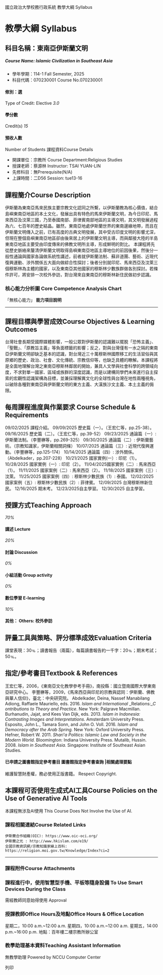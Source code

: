 國立政治大學校務行政系統 教學大綱 Syllabus
# 教學大綱 Syllabus
##  科目名稱：東南亞伊斯蘭文明
#####  Course Name: Islamic Civilization in Southeast Asia
  * 學年學期：114-1 Fall Semester, 2025 
  * 科目代碼：070230001 Course No.070230001


#### 修別：選
Type of Credit: Elective 
_3.0_
#### 學分數
Credit(s)
_15_
#### 預收人數
Number of Students
課程資料Course Details
  * 開課單位：宗教所 Course Department:Religious Studies 
  * 授課老師：蔡源林 Instructor: TSAI YUAN-LIN 
  * 先修科目：無Prerequisite(N/A)
  * 上課時間：二D56 Session: tue13-16


##  課程簡介Course Description
伊斯蘭為東南亞馬來民族主要宗教文化認同之所繫，以伊斯蘭教為核心價值，結合島嶼東南亞地區的本土文化，發展出具有特色的馬來伊斯蘭文明，為今日印尼、馬來西亞及汶萊三國，乃至泰國南部、菲律賓南部地區的主導文明，其文明發展過程為六、七百年的歷史結晶。雖然，東南亞地處伊斯蘭世界的東南邊緣地帶，而且在伊斯蘭文明傳入之前，已有高度的古典文明發展，其中受古印度文明的影響尤深，但現在整個島嶼東南亞地區卻由後來居上的伊斯蘭文明主導，而與鄰接大陸的半島東南亞地區主要受由印度傳來的佛教文明所主導，形成鮮明的對比。
本課程將先從歷史脈絡來釐清伊斯蘭文明取得島嶼東南亞地區主導地位的前因後果，然後分一般性通論與國家各論做系統性講述，前者就伊斯蘭法制、蘇非道團、藝術、近現代復興運動、涉外關係五大面向做綜合性探討；後者分別就印尼、馬來西亞及汶萊三個穆斯林為主體的國家，以及東南亞其他國家的穆斯林少數族群做各別探討。若條件許可，將安排一次校外參訪，對台灣來自東南亞的穆斯林新住民做初步認識。
###  核心能力分析圖 Core Competence Analysis Chart
「無核心能力」 
**能力項目說明**
* * *
##  課程目標與學習成效Course Objectives & Learning Outcomes 
台灣社會長期受國際媒體影響，一般公眾對伊斯蘭的認識難以擺脫「恐怖主義」、「聖戰」、「原教旨主義」等負面標籤的影響；反之，對與台灣僅有一水之隔的東南亞伊斯蘭文明卻缺乏基本的認識，對台灣近三十萬穆斯林國際移工的生活習俗與其原鄉的歷史、政治、社會、文化傳統、宗教信仰等，也缺乏具體的瞭解。本課程將是全面地理解台灣之東南亞穆斯林鄰居的開始，兼具人文學與社會科學的跨領域向度，不求對單一國家、區域或族群的深度認識，而是以建構同學們未來進行自主探索的宏觀性認識架構為目標，並兼採理解異文化的全球性與台灣在地性兩種視角，以破除各種對東南亞與伊斯蘭文明的東方主義、大漢族沙文主義、本土主義的侷限。
##  每周課程進度與作業要求 Course Schedule & Requirements
09/02/2025 課程介紹。
09/09/2025 歷史篇（一）。（王宏仁等，pp.25-38）。
09/16/2025 歷史篇（二）。（王宏仁等，pp.39-52）
09/23/2025 通論篇（一）: 伊斯蘭法制。（李豐楙等，pp.269-325）
09/30/2025 通論篇（二）: 伊斯蘭藝術。（宗教知識家，伊斯蘭相關詞條）
10/07/2025 通論篇（三）: 近現代復興運動。（李豐楙等，pp.125-174）
10/14/2025 通論篇（四）: 涉外關係。（Abdelkader，pp.207-228）
10/21/2025 國家實例(一）: 印尼（1）。
10/28/2025 國家實例（一）: 印尼（2）。
11/04/2025國家實例（二）: 馬來西亞（1）。
11/11/2025 國家案例（二）: 馬來西亞（2）。
11/18/2025 國家案例（三）: 汶萊。
11/25/2025 國家案例（四）: 穆斯林少數民族（1）: 泰國。
12/02/2025 國家案例（五）:  穆斯林少數民族（2）: 菲律賓。
12/09/2025 台灣穆斯林新住民。
12/16/2025 期末考。
12/23/2025自主學習。
12/30/2025 自主學習。
##  授課方式Teaching Approach
_70%_
####  講述 Lecture
_20%_
####  討論 Discussion
_0%_
####  小組活動 Group activity
_0%_
####  數位學習 E-learning
_10%_
####  其他： Others: 校外參訪 
##  評量工具與策略、評分標準成效Evaluation Criteria
課堂表現：30﹪；讀書報告（兩篇），每篇讀書報告約一千字：20﹪；期末考試；50﹪。
##  指定/參考書目Textbook & References
王宏仁等，2006，《東南亞文化教學參考手冊》，南投縣：國立暨南國際大學東南亞研究中心。
李豐楙等，2009，《馬來西亞與印尼的宗教與認同：伊斯蘭、佛教與華人信仰》，臺北：中央研究院。
Abdelkader, Deina, Nassef Manabilang Adiong, Raffaele Mauriello, eds. 2016. _Islam and_ _International_
_Relations:__C_ _ontributions to Theory and Practice_. New York: Palgrave Macmillan.
Burhanudin, Jajat, and Kees Van Dijk, eds. 2013. _Islam in Indonesia: Contrasting Images and_
_Interpretations_. Amsterdam University Press.
Esposito, John L., Tamara Sonn, and John O. Voll. 2016. _Islam and Democracy after the Arab Spring._ New York:
Oxford University Press.
Hefner, Robert W. 2011. _Shari'a Politics: Islamic Law and Society in the Modern World._ Bloomington:
Indiana University Press.
Mutalib, Hussin. 2008. _Islam in Southeast Asia._ Singapore: Institute of Southeast Asian Studies.
####  已申請之圖書館指定參考書目  圖書館指定參考書查詢 |相關處理要點
維護智慧財產權，務必使用正版書籍。 Respect Copyright.
##  本課程可否使用生成式AI工具Course Policies on the Use of Generative AI Tools
本課程無涉及AI使用 This Course Does Not Involve the Use of AI.
###  課程相關連結Course Related Links
```
伊斯蘭合作組織(OIC): https://www.oic-oci.org/
伊斯蘭之光 : http://www.hkislam.com/e19/
全國宗教資訊網/宗教知識家線上百科: https://religion.moi.gov.tw/Knowledge/Index?ci=2
```

* * *
###  課程附件Course Attachments
###  課程進行中，使用智慧型手機、平板等隨身設備 To Use Smart Devices During the Class
需經教師同意始得使用  Approval
###  授課教師Office Hours及地點Office Hours & Office Location
星期二，10:00 a.m.~12:00 a.m.
星期四，10:00 a.m.~12:00 a.m.
星期五，14:00 p.m.~16:00 p.m.
地點：百年樓二樓宗教所辦公室
###  教學助理基本資料Teaching Assistant Information
無教學助理
Powered by NCCU Computer Center
  
列印

